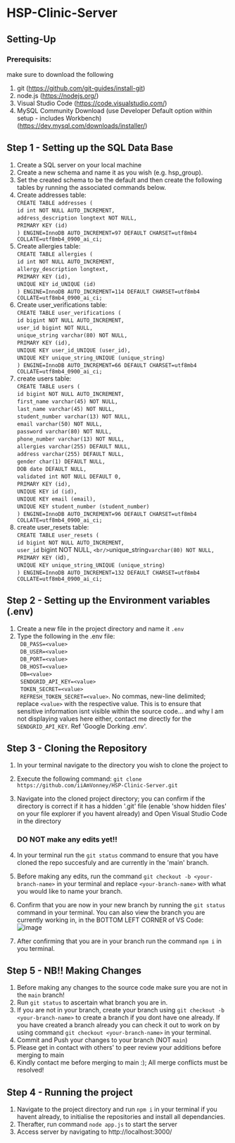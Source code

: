 # HSP-Clinic-Server


## Setting-Up
### Prerequisits:
make sure to download the following

1) git (https://github.com/git-guides/install-git)
2) node.js (https://nodejs.org/)
3) Visual Studio Code (https://code.visualstudio.com/)
4) MySQL Community Download (use Developer Default option within setup - includes Workbench) (https://dev.mysql.com/downloads/installer/)

## Step 1 - Setting up the SQL Data Base

1) Create a SQL server on your local machine
2) Create a new schema and name it as you wish (e.g. hsp_group).
3) Set the created schema to be the default and then create the following tables by running the associated commands below.
4) Create addresses table: 
  <br/>`CREATE TABLE addresses (
  `<br/>`id int NOT NULL AUTO_INCREMENT,
  `<br/>`address_description longtext NOT NULL,
  `<br/>`PRIMARY KEY (id)
  `<br/>`) ENGINE=InnoDB AUTO_INCREMENT=97 DEFAULT CHARSET=utf8mb4 COLLATE=utf8mb4_0900_ai_ci;`
3) Create allergies table:
   <br/>`CREATE TABLE allergies (
  `<br/>`id int NOT NULL AUTO_INCREMENT,
  `<br/>`allergy_description longtext,
  `<br/>`PRIMARY KEY (id),
  `<br/>` UNIQUE KEY id_UNIQUE (id)
  `<br/>`) ENGINE=InnoDB AUTO_INCREMENT=114 DEFAULT CHARSET=utf8mb4 COLLATE=utf8mb4_0900_ai_ci;`
3) Create user_verifications table:
   <br/>`CREATE TABLE user_verifications (
  `<br/>`id bigint NOT NULL AUTO_INCREMENT,
  `<br/>`user_id bigint NOT NULL,
  `<br/>`unique_string varchar(80) NOT NULL,
  `<br/>`PRIMARY KEY (id),
  `<br/>`UNIQUE KEY user_id_UNIQUE (user_id),
  `<br/>`UNIQUE KEY unique_string_UNIQUE (unique_string)
  `<br/>`) ENGINE=InnoDB AUTO_INCREMENT=66 DEFAULT CHARSET=utf8mb4 COLLATE=utf8mb4_0900_ai_ci;`
4) create users table:
   <br/>`CREATE TABLE users ( 
  `<br/>`id bigint NOT NULL AUTO_INCREMENT,
  `<br/>`first_name varchar(45) NOT NULL,
  `<br/>`last_name varchar(45) NOT NULL,
  `<br/>`student_number varchar(13) NOT NULL,
  `<br/>`email varchar(50) NOT NULL,
  `<br/>`password varchar(80) NOT NULL,
  `<br/>`phone_number varchar(13) NOT NULL,
  `<br/>`allergies varchar(255) DEFAULT NULL,
  `<br/>`address varchar(255) DEFAULT NULL,
  `<br/>`gender char(1) DEFAULT NULL,
  `<br/>`DOB date DEFAULT NULL,
  `<br/>`validated int NOT NULL DEFAULT 0,
  `<br/>`PRIMARY KEY (id),
  `<br/>`UNIQUE KEY id (id),
  `<br/>`UNIQUE KEY email (email),
  `<br/>`UNIQUE KEY student_number (student_number)
  `<br/>`) ENGINE=InnoDB AUTO_INCREMENT=96 DEFAULT CHARSET=utf8mb4 COLLATE=utf8mb4_0900_ai_ci;`
  4) create user_resets table:
  <br/>`CREATE TABLE user_resets (
  `<br/>`id bigint NOT NULL AUTO_INCREMENT,
  `<br/>`user_id` bigint NOT NULL,
  `<br/>`unique_string` varchar(80) NOT NULL,
  `<br/>`PRIMARY KEY (`id`),
  `<br/>`UNIQUE KEY unique_string_UNIQUE (unique_string)
  `<br/>`) ENGINE=InnoDB AUTO_INCREMENT=132 DEFAULT CHARSET=utf8mb4 COLLATE=utf8mb4_0900_ai_ci;`




## Step 2 - Setting up the Environment variables (.env)

1) Create a new file in the project directory and name it `.env`
2) Type the following in the .env file:
  <br/>` DB_PASS=<value>`<br/>`
    DB_USER=<value>`<br/>`
    DB_PORT=<value>`<br/>`
    DB_HOST=<value>`<br/>`
    DB=<value>`<br/>`
    SENDGRID_API_KEY=<value>`<br/>`
    TOKEN_SECRET=<value>`<br/>`
    REFRESH_TOKEN_SECRET=<value>`. No commas, new-line delimited; replace `<value>` with the respective value. This is to ensure that sensitive information isnt visible within the source code... and why I am not displaying values here either, contact me directly for the `SENDGRID_API_KEY`. Ref 'Google Dorking .env'.

## Step 3 - Cloning the Repository

1) In your terminal navigate to the directory you wish to clone the project to 
2) Execute the following command: `git clone https://github.com/iiAmVonney/HSP-Clinic-Server.git`
3) Navigate into the cloned project directory; you can confirm if the directory is correct if it has a hidden '.git' file (enable 'show hidden files' on your file explorer if you havent already) and Open Visual Studio Code in the directory 
    ### DO NOT make any edits yet!!
5) In your terminal run the `git status` command to ensure that you have cloned the repo succesfuly and are currently in the 'main' branch.
6) Before making any edits, run the command `git checkout -b <your-branch-name>` in your terminal and replace `<your-branch-name>` with what you would like to name your branch.
7) Confirm that you are now in your new branch by running the `git status` command in your terminal. You can also view the branch you are currently working in, in the BOTTOM LEFT CORNER of VS Code: 
![image](https://user-images.githubusercontent.com/86348684/181617016-17c657b1-ff43-40c6-87ec-77d27ebf9052.png)

8) After confirming that you are in your branch run the command `npm i` in you terminal.

## Step 5 - NB!! Making Changes

1) Before making any changes to the source code make sure you are not in the `main` branch!
2) Run `git status` to ascertain what branch you are in.
3) If you are not in your branch, create your branch using `git checkout -b <your-branch-name>` to create a branch if you dont have one already. If you have created a branch already you can check it out to work on by using command `git checkout <your-branch-name>` in your terminal.
4) Commit and Push your changes to your branch (NOT `main`)
5) Please get in contact with others' to peer review your additions before merging to main
6) Kindly contact me before merging to main :); All merge conflicts must be resolved!

  
## Step 4 - Running the project
 
1) Navigate to the project directory and run `npm i` in your terminal if you havent already, to initialise the repositories and install all dependancies.
2) Therafter, run command `node app.js` to start the server
3) Access server by navigating to http://localhost:3000/


